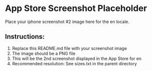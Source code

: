 # App Store Screenshot Placeholder

Place your iphone screenshot #2 image here for the en locale.

## Instructions:
1. Replace this README.md file with your screenshot image
2. The image should be a PNG file
3. This will be the 2nd screenshot displayed in the App Store for en
4. Recommended resolution: See sizes.txt in the parent directory
